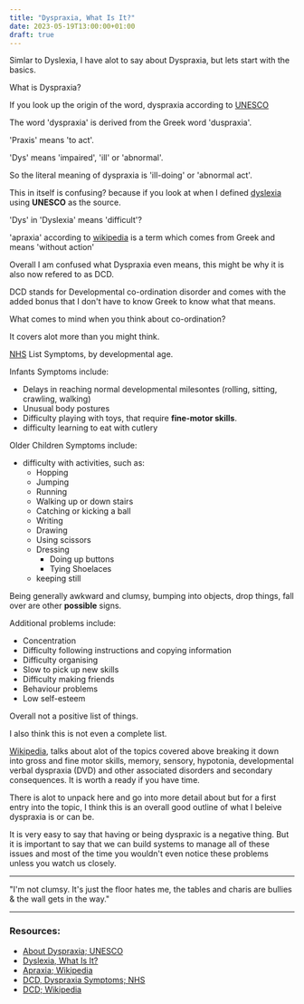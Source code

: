 ```yaml
---
title: "Dyspraxia, What Is It?"
date: 2023-05-19T13:00:00+01:00
draft: true
---
```


Simlar to Dyslexia, I have alot to say about Dyspraxia, but lets start with the basics.

What is Dyspraxia?

If you look up the origin of the word, dyspraxia according to [UNESCO](https://mgiep.unesco.org/article/about-dyspraxia)

The word 'dyspraxia' is derived from the Greek word 'duspraxia'. 

'Praxis' means 'to act'. 

'Dys' means 'impaired', 'ill' or 'abnormal'. 

So the literal meaning of dyspraxia is 'ill-doing' or 'abnormal act'.

This in itself is confusing? because if you look at when I defined [dyslexia](https://blog.jasonatkinson.co.uk/posts/dyslexia-what-is-it/) using **UNESCO** as the source. 

'Dys' in 'Dyslexia' means 'difficult'?

'apraxia' according to [wikipedia](https://en.wikipedia.org/wiki/Apraxia) is a term which comes from Greek and means 'without action'

Overall I am confused what Dyspraxia even means, this might be why it is also now refered to as DCD.

DCD stands for Developmental co-ordination disorder and comes with the added bonus that I don't have to know Greek to know what that means.

What comes to mind when you think about co-ordination?

It covers alot more than you might think.

[NHS](https://www.nhs.uk/conditions/developmental-coordination-disorder-dyspraxia/symptoms/) List Symptoms, by developmental age.

Infants Symptoms include:

- Delays in reaching normal developmental milesontes (rolling, sitting, crawling, walking)
- Unusual body postures
- Difficulty playing with toys, that require **fine-motor skills**.
- difficulty learning to eat with cutlery

Older Children Symptoms include:

- difficulty with activities, such as:
    - Hopping 
    - Jumping
    - Running
    - Walking up or down stairs
    - Catching or kicking a ball
    - Writing
    - Drawing
    - Using scissors
    - Dressing
        - Doing up buttons
        - Tying Shoelaces
    - keeping still

Being generally awkward and clumsy, bumping into objects, drop things, fall over are other **possible** signs.

Additional problems include:

- Concentration
- Difficulty following instructions and copying information
- Difficulty organising
- Slow to pick up new skills
- Difficulty making friends
- Behaviour problems
- Low self-esteem

Overall not a positive list of things.

I also think this is not even a complete list.

[Wikipedia](https://en.wikipedia.org/wiki/Developmental_coordination_disorder), talks about alot of the topics covered above breaking it down into gross and fine motor skills, memory, sensory, hypotonia, developmental verbal dyspraxia (DVD) and other associated disorders and secondary consequences. It is worth a ready if you have time.

There is alot to unpack here and go into more detail about but for a first entry into the topic, I think this is an overall good outline of what I beleive dyspraxia is or can be.

It is very easy to say that having or being dyspraxic is a negative thing. But it is important to say that we can build systems to manage all of these issues and most of the time you wouldn't even notice these problems unless you watch us closely.

<!-- can dyspraxia be a super power? -->

---

"I'm not clumsy. It's just the floor hates me, the tables and charis are bullies & the wall gets in the way."

---

### Resources:

- [About Dyspraxia; UNESCO](https://mgiep.unesco.org/article/about-dyspraxia)
- [Dyslexia, What Is It?](https://blog.jasonatkinson.co.uk/posts/dyslexia-what-is-it/)
- [Apraxia; Wikipedia](https://en.wikipedia.org/wiki/Apraxia)
- [DCD, Dyspraxia Symptoms; NHS](https://www.nhs.uk/conditions/developmental-coordination-disorder-dyspraxia/symptoms/)
- [DCD; Wikipedia](https://en.wikipedia.org/wiki/Developmental_coordination_disorder)

<!-- 
- [DCD, Dyspraxia; NHS](https://www.nhs.uk/conditions/developmental-coordination-disorder-dyspraxia/)
- [DCD, Dyspraxia Symptoms; NHS](https://www.nhs.uk/conditions/developmental-coordination-disorder-dyspraxia/symptoms/)
- [DCD, Dyspraxia in Adults; NHS](https://www.nhs.uk/conditions/developmental-coordination-disorder-dyspraxia-in-adults/)
- [DCD, Dyspraxia Treatment; NHS](https://www.nhs.uk/conditions/developmental-coordination-disorder-dyspraxia/treatment/)
- [DCD, Dyspraxia Diagnosis; NHS](https://www.nhs.uk/conditions/developmental-coordination-disorder-dyspraxia/diagnosis/)

- [DCD; Wikipedia](https://en.wikipedia.org/wiki/Developmental_coordination_disorder)

- [What is Dyspraxia; Dyspraxia Foundation](https://dyspraxiafoundation.org.uk/what_is_dyspraxia/dyspraxia-at-a-glance/)

- [Dyspraxia (DCD); British Dyslexia Association](https://www.bdadyslexia.org.uk/dyslexia/neurodiversity-and-co-occurring-differences/dyspraxia) 

-->

